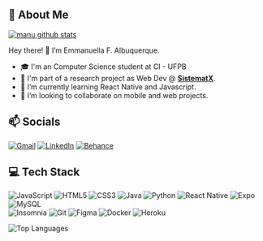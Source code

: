 <!-- GitHub Profile -->

## 💫 About Me

[![manu github stats](https://github-readme-stats-emmanuellaalbuquerque.vercel.app/api?username=emmanuellaalbuquerque&show_icons=true&theme=dark&include_all_commits=true&count_private=true)](https://github.com/emmanuellaalbuquerque/github-readme-stats)


Hey there! 👋  I’m Emmanuella F. Albuquerque.

- 🎓 I'm an Computer Science student at CI - UFPB
- 🔭 I'm part of a research project as Web Dev @ [**SistematX**](https://sistematx.ufpb.br/).
- 🌱 I’m currently learning React Native and Javascript.
- 👯 I’m looking to collaborate on mobile and web projects.

## 📫 Socials
[![Gmail](https://img.shields.io/badge/Gmail-D14836?style=for-the-badge&logo=gmail&logoColor=white)](emmanuellaalbuquerque@cc.ci.ufpb.br)
[![LinkedIn](https://img.shields.io/badge/LinkedIn-0077B5?style=for-the-badge&logo=linkedin&logoColor=white)](https://www.linkedin.com/in/emmanuella-albuquerque)
[![Behance](https://img.shields.io/badge/Behance-1769ff?style=for-the-badge&logo=behance&logoColor=white)](https://behance.net/emmanuella_albuquerq)

## 💻 Tech Stack
![JavaScript](https://img.shields.io/badge/JavaScript-F7DF1E?style=for-the-badge&logo=javascript&logoColor=black) ![HTML5](https://img.shields.io/badge/html5-%23E34F26.svg?style=for-the-badge&logo=html5&logoColor=white) ![CSS3](https://img.shields.io/badge/css3-%231572B6.svg?style=for-the-badge&logo=css3&logoColor=white) ![Java](https://img.shields.io/badge/java-%23ED8B00.svg?style=for-the-badge&logo=java&logoColor=white) ![Python](https://img.shields.io/badge/python-3670A0?style=for-the-badge&logo=python&logoColor=white) ![React Native](https://img.shields.io/badge/-ReactNative-black?style=for-the-badge&logo=react) ![Expo](https://img.shields.io/badge/expo-1C1E24?style=for-the-badge&logo=expo&logoColor=white) ![MySQL](https://img.shields.io/badge/MySQL-00000F?style=for-the-badge&logo=mysql) <br/> ![Insomnia](https://img.shields.io/badge/Insomnia-1C1E24?style=for-the-badge&logo=insomnia&logoColor=5849BE) ![Git](https://img.shields.io/badge/-Git-black?style=for-the-badge&logo=git) ![Figma](https://img.shields.io/badge/figma-black.svg?style=for-the-badge&logo=figma&logoColor=white) ![Docker](https://img.shields.io/badge/docker-%2320232a.svg?style=for-the-badge&logo=docker) ![Heroku](https://img.shields.io/badge/heroku-%23430098.svg?style=for-the-badge&logo=heroku&logoColor=white)

![Top Languages](https://github-readme-stats-emmanuellaalbuquerque.vercel.app/api/top-langs/?username=emmanuellaalbuquerque&theme=dark&layout=compact&langs_count=8)

<!-- https://github-readme-stats-emmanuellaalbuquerque.vercel.app/  -->
<!-- https://github-readme-stats.vercel.app  -->
<!--
**EmmanuellaAlbuquerque/emmanuellaalbuquerque** is a ✨ _special_ ✨ repository because its `README.md` (this file) appears on your GitHub profile.

Here are some ideas to get you started:

- 🔭 I’m currently working on ...
- 🌱 I’m currently learning ...
- 👯 I’m looking to collaborate on ...
- 🤔 I’m looking for help with ...
- 💬 Ask me about ...
- 📫 How to reach me: ...
- 😄 Pronouns: ...
- ⚡ Fun fact: ...
-->
